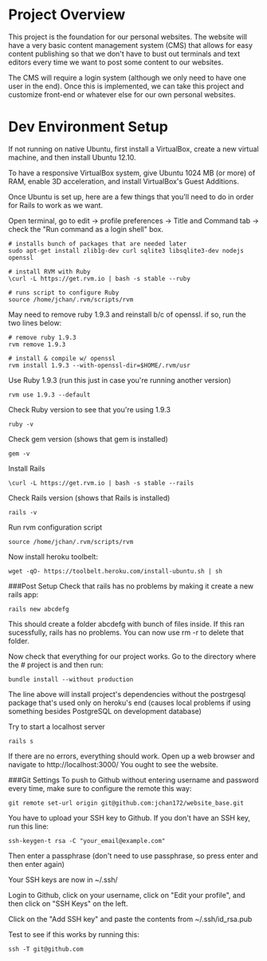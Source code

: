 Project Overview
====================

This project is the foundation for our personal websites. The website will have a very basic content management system (CMS) that allows for easy content publishing so that we don't have to bust out terminals and text editors every time we want to post some content to our websites. 

The CMS will require a login system (although we only need to have one user in the end). Once this is implemented, we can take this project and customize front-end or whatever else for our own personal websites.

Dev Environment Setup
====================

If not running on native Ubuntu, first install a VirtualBox, create a new virtual machine, and  then install Ubuntu 12.10. 

To have a responsive VirtualBox system, give Ubuntu 1024 MB (or more) of RAM, enable 3D acceleration, and install VirtualBox's Guest Additions.

Once Ubuntu is set up, here are a few things that you'll need to do in order for Rails to work as we want.

Open terminal, go to edit -> profile preferences -> Title and Command tab -> check the "Run command as a login shell" box.

	# installs bunch of packages that are needed later
	sudo apt-get install zlib1g-dev curl sqlite3 libsqlite3-dev nodejs openssl 
	
	# install RVM with Ruby
	\curl -L https://get.rvm.io | bash -s stable --ruby 
	
	# runs script to configure Ruby
	source /home/jchan/.rvm/scripts/rvm

May need to remove ruby 1.9.3 and reinstall b/c of openssl. if so, run the two lines below:

	# remove ruby 1.9.3
	rvm remove 1.9.3

	# install & compile w/ openssl
	rvm install 1.9.3 --with-openssl-dir=$HOME/.rvm/usr
	
Use Ruby 1.9.3 (run this just in case you're running another version) 

	rvm use 1.9.3 --default

Check Ruby version to see that you're using 1.9.3

	ruby -v
	
Check gem version (shows that gem is installed)

	gem -v
	
Install Rails

	\curl -L https://get.rvm.io | bash -s stable --rails
	
Check Rails version (shows that Rails is installed)

	rails -v 
	
Run rvm configuration script

	source /home/jchan/.rvm/scripts/rvm

Now install heroku toolbelt:

	wget -qO- https://toolbelt.heroku.com/install-ubuntu.sh | sh 

###Post Setup
Check that rails has no problems by making it create a new rails app:

	rails new abcdefg

This should create a folder abcdefg with bunch of files inside. If this ran sucessfully, rails has no problems. You can now use rm -r to delete that folder.

Now check that everything for our project works. Go to the directory where the # project is and then run:

	bundle install --without production 

The line above will install project's dependencies without the postrgesql package that's used only on heroku's end (causes local problems if using something besides PostgreSQL on development database)

Try to start a localhost server

	rails s

If there are no errors, everything should work.
Open up a web browser and navigate to http://localhost:3000/
You ought to see the website.

###Git Settings
To push to Github without entering username and password every time, make sure to configure the remote this way:

	git remote set-url origin git@github.com:jchan172/website_base.git

You have to upload your SSH key to Github. If you don't have an SSH key, run this line:

	ssh-keygen-t rsa -C "your_email@example.com"

Then enter a passphrase (don't need to use passphrase, so press enter and then enter again)

Your SSH keys are now in ~/.ssh/

Login to Github, click on your username, click on "Edit your profile", and then click on "SSH Keys" on the left.

Click on the "Add SSH key" and paste the contents from ~/.ssh/id_rsa.pub

Test to see if this works by running this:

	ssh -T git@github.com